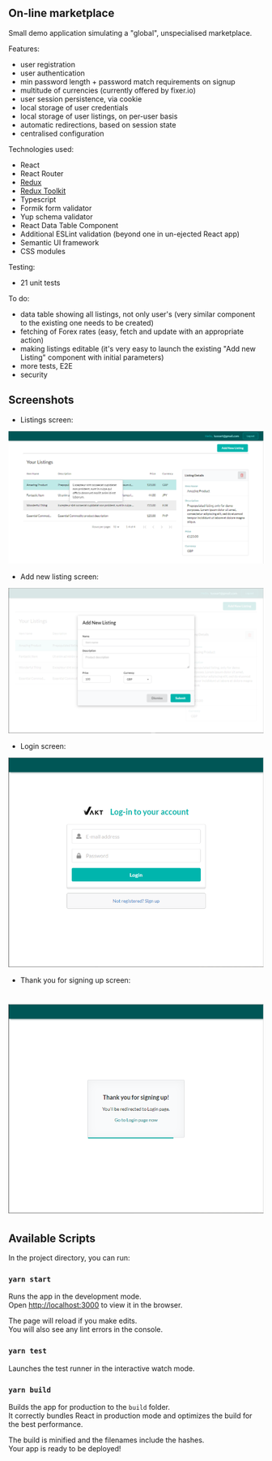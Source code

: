## On-line marketplace

Small demo application simulating a "global", unspecialised marketplace.

Features:
- user registration
- user authentication
- min password length + password match requirements on signup
- multitude of currencies (currently offered by fixer.io)
- user session persistence, via cookie
- local storage of user credentials
- local storage of user listings, on per-user basis
- automatic redirections, based on session state
- centralised configuration

Technologies used:

- React
- React Router
- [Redux](https://redux.js.org/)
- [Redux Toolkit](https://redux-toolkit.js.org/)
- Typescript
- Formik form validator
- Yup schema validator
- React Data Table Component
- Additional ESLint validation (beyond one in un-ejected React app)
- Semantic UI framework
- CSS modules

Testing:

- 21 unit tests

To do:

- data table showing all listings, not only user's (very similar component to the existing one needs to be created)
- fetching of Forex rates (easy, fetch and update with an appropriate action)
- making listings editable (it's very easy to launch the existing "Add new Listing" component with initial parameters)
- more tests, E2E
- security

## Screenshots

- Listings screen:

![Listings screen](./screenshots/listings.png)

- Add new listing screen:

![Add new listing screen](./screenshots/newListing.png)

- Login screen:

![Login screen](./screenshots/login.png)

- Thank you for signing up screen:

![Thank you for signing up screen](./screenshots/thankYou.png)
========================================================

## Available Scripts

In the project directory, you can run:

### `yarn start`

Runs the app in the development mode.<br />
Open [http://localhost:3000](http://localhost:3000) to view it in the browser.

The page will reload if you make edits.<br />
You will also see any lint errors in the console.

### `yarn test`

Launches the test runner in the interactive watch mode.<br />

### `yarn build`

Builds the app for production to the `build` folder.<br />
It correctly bundles React in production mode and optimizes the build for the best performance.

The build is minified and the filenames include the hashes.<br />
Your app is ready to be deployed!

